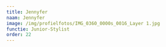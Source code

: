 ```yaml
---
title: Jennyfer
naam: Jennyfer
image: /img/profielfotos/IMG_0360_0000s_0016_Layer 1.jpg
functie: Junior-Stylist
order: 22
---
```



